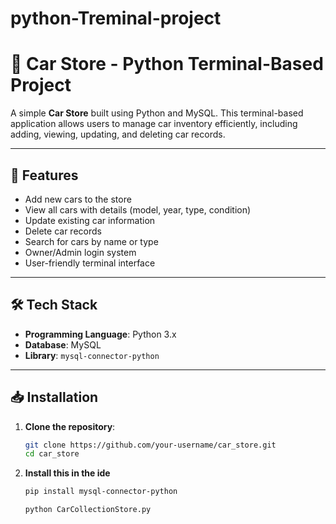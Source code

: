 # python-Treminal-project

# 🚗 Car Store - Python Terminal-Based Project

A simple **Car Store** built using Python and MySQL. This terminal-based application allows users to manage car inventory efficiently, including adding, viewing, updating, and deleting car records.

---

## 📖 Features

- Add new cars to the store
- View all cars with details (model, year, type, condition)
- Update existing car information
- Delete car records
- Search for cars by name or type
- Owner/Admin login system
- User-friendly terminal interface

---

## 🛠 Tech Stack

- **Programming Language**: Python 3.x
- **Database**: MySQL
- **Library**: `mysql-connector-python`

---

## 📥 Installation

1. **Clone the repository**:
   ```bash
   git clone https://github.com/your-username/car_store.git
   cd car_store

2. **Install this in the ide**
    ```bash
    pip install mysql-connector-python

    python CarCollectionStore.py

